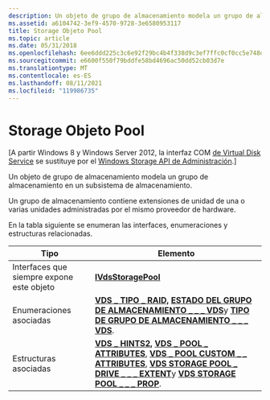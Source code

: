```yaml
---
description: Un objeto de grupo de almacenamiento modela un grupo de almacenamiento en un subsistema de almacenamiento.
ms.assetid: a6104742-3ef9-4570-9728-3e6580953117
title: Storage Objeto Pool
ms.topic: article
ms.date: 05/31/2018
ms.openlocfilehash: 6ee6ddd225c3c6e92f29bc4b4f338d9c3ef7ffc0cf0cc5e748d4bc71da319d19
ms.sourcegitcommit: e6600f550f79bddfe58bd4696ac50dd52cb03d7e
ms.translationtype: MT
ms.contentlocale: es-ES
ms.lasthandoff: 08/11/2021
ms.locfileid: "119986735"
---
```

# <a name="storage-pool-object"></a>Storage Objeto Pool

\[A partir Windows 8 y Windows Server 2012, la interfaz COM [de Virtual Disk Service](virtual-disk-service-portal.md) se sustituye por el [Windows Storage API de Administración](/previous-versions/windows/desktop/stormgmt/windows-storage-management-api-portal).\]

Un objeto de grupo de almacenamiento modela un grupo de almacenamiento en un subsistema de almacenamiento.

Un grupo de almacenamiento contiene extensiones de unidad de una o varias unidades administradas por el mismo proveedor de hardware.

En la tabla siguiente se enumeran las interfaces, enumeraciones y estructuras relacionadas.



| Tipo                                              | Elemento                                                                                                                                                                                                                                                                                                  |
|---------------------------------------------------|----------------------------------------------------------------------------------------------------------------------------------------------------------------------------------------------------------------------------------------------------------------------------------------------------------|
| Interfaces que siempre expone este objeto | [**IVdsStoragePool**](/windows/desktop/api/Vds/nn-vds-ivdsstoragepool)                                                                                                                                                                                                                                                               |
| Enumeraciones asociadas                           | [**VDS \_ TIPO \_ RAID,**](/windows/desktop/api/Vds/ne-vds-vds_raid_type) [**ESTADO DEL GRUPO DE ALMACENAMIENTO \_ \_ \_ VDS**](/windows/desktop/api/Vds/ne-vds-vds_storage_pool_status)y [**TIPO DE GRUPO DE ALMACENAMIENTO \_ \_ \_ VDS**](/windows/desktop/api/Vds/ne-vds-vds_storage_pool_type).                                                                                                                                  |
| Estructuras asociadas                             | [**VDS \_ HINTS2,**](/windows/desktop/api/Vds/ns-vds-vds_hints2) [**VDS \_ POOL \_ ATTRIBUTES**](/windows/desktop/api/Vds/ns-vds-vds_pool_attributes), [**VDS \_ POOL CUSTOM \_ \_ ATTRIBUTES**](/windows/desktop/api/Vds/ns-vds-vds_pool_custom_attributes), [**VDS STORAGE POOL \_ DRIVE \_ \_ \_ EXTENT**](/windows/desktop/api/Vds/ns-vds-vds_storage_pool_drive_extent)y [**VDS STORAGE POOL \_ \_ \_ PROP**](/windows/desktop/api/Vds/ns-vds-vds_storage_pool_prop). |



 

 

 
